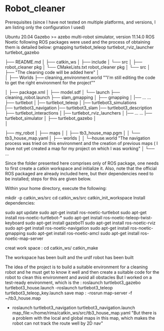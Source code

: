 # Robot_cleaner
Prerequisites
(since I have not tested on multiple platforms, and versions, I am listing only the configuration I used)

Ubuntu 20.04 
Gazebo >= azebo multi-robot simulator, version 11.14.0
ROS Noetic
following ROS packages were used and the process of obtaining them is detailed below:
gmapping
turtlebot_teleop
turtlebot_rviz_launcher
turtlebot_gazebo


├── README.md
│   ├── catkin_ws
│   ├── include 
│   └── src
│       ├── robot_cleaner pkg
│       └── CMakeLists.txt
   robot_cleaner pkg
│   └── src
│       ├── "The cleaning code will be added here"
│       
│   ├── Worlds
         ├── cleaning_environment.world ""I'm still editing the code to get the right environment for the project""
         
│   ├── package.xml
│   ├── model.sdf
│   └──  launch 
          ├── cleaning_robot.launch
├── slam_gmapping
│   ├── gmapping
│   |── ... ...
├── turtlebot
│   |── turtlebot_teleop
│   |── turtlebot3_simulations  
    |── turtlebot3_navigation
    |── turtlebot3_slam
    |── turtlebot3_description
├── turtlebot_interactions
│   |── turtlebot_rviz_launchers
│   |── ... ...
|── turtlebot_simulator
│   ├── turtlebot_gazebo
│     
│

├── my_robot
│   ├── maps
│   │    ├── tb3_house_map.pgm
│   │    └── tb3_house_map.yaml
│   ├── worlds
│   │    └─house.world   "The navigation process was tried on this environment and the creation of previous maps ( I have not yet created a map for my project on which I was working"
│   └── ...
 
 
 

Since the folder presented here comprises only of ROS package, one needs to first create a catkin workspace and initialize it. Also, note that the official ROS packaged are already included here, but their dependencies need to be installed; steps for this are given below.

Within your home directory, execute the following:

mkdir -p catkin_ws/src
cd catkin_ws/src
catkin_init_workspace
Install dependencies:

sudo apt update
sudo apt-get install ros-noetic-turtlebot
sudo apt-get install ros-noetic-turtlebot-*
sudo apt-get install ros-noetic-teleop-twist-keyboard
sudo apt-get install gazebo11
sudo apt-get install ros-noetic-rviz
sudo apt-get install ros-noetic-navigation
sudo apt-get install ros-noetic-gmapping
sudo apt-get install ros-noetic-amcl
sudo apt-get install ros-noetic-map-server


creat work space : 
cd catkin_ws/
catkin_make


The workspace has been built and the urdf robot has been built 

The idea of the project is to build a suitable environment for a cleaning robot and he must get to know it well and then create a suitable code for the robot to clean this environment and avoid all obstacles
But I worked on a test-ready environment, which is the : roslaunch turtlebot3_gazebo turtlebot3_house.launch
-roslaunch turtlebot3_teleop turtlebot3_teleop_key.launch
save map : -rosrun map-server -f ~/tb3_house.map
- roslaunch turtlebot3_navigation turtlebot3_navigation.launch map_file:=/home/rima/catkin_ws/src/tb3_house_map.yaml
 "But there is a problem with the local and global maps in this map, which makes the robot can not track the route well by 2D nav"

